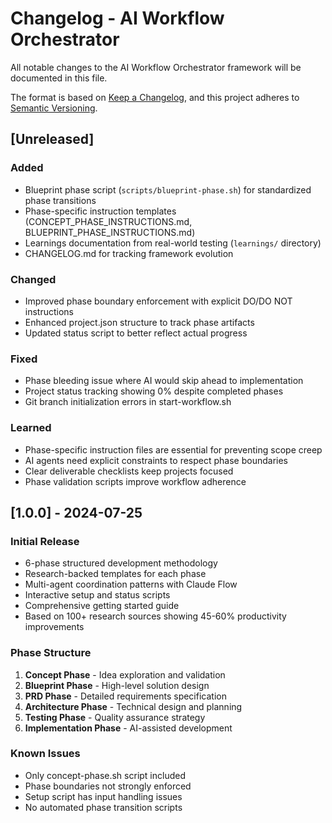 # Changelog - AI Workflow Orchestrator

All notable changes to the AI Workflow Orchestrator framework will be documented in this file.

The format is based on [Keep a Changelog](https://keepachangelog.com/en/1.0.0/),
and this project adheres to [Semantic Versioning](https://semver.org/spec/v2.0.0.html).

## [Unreleased]

### Added
- Blueprint phase script (`scripts/blueprint-phase.sh`) for standardized phase transitions
- Phase-specific instruction templates (CONCEPT_PHASE_INSTRUCTIONS.md, BLUEPRINT_PHASE_INSTRUCTIONS.md)
- Learnings documentation from real-world testing (`learnings/` directory)
- CHANGELOG.md for tracking framework evolution

### Changed
- Improved phase boundary enforcement with explicit DO/DO NOT instructions
- Enhanced project.json structure to track phase artifacts
- Updated status script to better reflect actual progress

### Fixed
- Phase bleeding issue where AI would skip ahead to implementation
- Project status tracking showing 0% despite completed phases
- Git branch initialization errors in start-workflow.sh

### Learned
- Phase-specific instruction files are essential for preventing scope creep
- AI agents need explicit constraints to respect phase boundaries
- Clear deliverable checklists keep projects focused
- Phase validation scripts improve workflow adherence

## [1.0.0] - 2024-07-25

### Initial Release
- 6-phase structured development methodology
- Research-backed templates for each phase
- Multi-agent coordination patterns with Claude Flow
- Interactive setup and status scripts
- Comprehensive getting started guide
- Based on 100+ research sources showing 45-60% productivity improvements

### Phase Structure
1. **Concept Phase** - Idea exploration and validation
2. **Blueprint Phase** - High-level solution design
3. **PRD Phase** - Detailed requirements specification
4. **Architecture Phase** - Technical design and planning
5. **Testing Phase** - Quality assurance strategy
6. **Implementation Phase** - AI-assisted development

### Known Issues
- Only concept-phase.sh script included
- Phase boundaries not strongly enforced
- Setup script has input handling issues
- No automated phase transition scripts